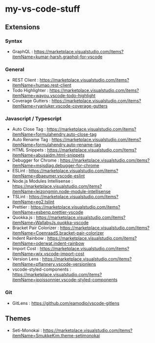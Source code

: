 # my-vs-code-stuff


## Extensions

### Syntax

- GraphQL : https://marketplace.visualstudio.com/items?itemName=kumar-harsh.graphql-for-vscode


### General

- REST Client : https://marketplace.visualstudio.com/items?itemName=humao.rest-client
- Todo Highlighter : https://marketplace.visualstudio.com/items?itemName=wayou.vscode-todo-highlight
- Coverage Gutters : https://marketplace.visualstudio.com/items?itemName=ryanluker.vscode-coverage-gutters

### Javascript / Typescript

- Auto Close Tag : https://marketplace.visualstudio.com/items?itemName=formulahendry.auto-close-tag
- Auto Rename Tag : https://marketplace.visualstudio.com/items?itemName=formulahendry.auto-rename-tag
- HTML Snippets : https://marketplace.visualstudio.com/items?itemName=abusaidm.html-snippets
- Debugger for Chrome : https://marketplace.visualstudio.com/items?itemName=msjsdiag.debugger-for-chrome
- ESLint : https://marketplace.visualstudio.com/items?itemName=dbaeumer.vscode-eslint
- Node.js Modules Intellisense : https://marketplace.visualstudio.com/items?itemName=leizongmin.node-module-intellisense
- TSLint : https://marketplace.visualstudio.com/items?itemName=eg2.tslint
- Prettier : https://marketplace.visualstudio.com/items?itemName=esbenp.prettier-vscode
- Quokka.js : https://marketplace.visualstudio.com/items?itemName=WallabyJs.quokka-vscode
- Bracket Pair Colorizer : https://marketplace.visualstudio.com/items?itemName=CoenraadS.bracket-pair-colorizer
- Indent Rainbow : https://marketplace.visualstudio.com/items?itemName=oderwat.indent-rainbow
- Import Cost : https://marketplace.visualstudio.com/items?itemName=wix.vscode-import-cost
- Version Lens : https://marketplace.visualstudio.com/items?itemName=pflannery.vscode-versionlens
- vscode-styled-components : https://marketplace.visualstudio.com/items?itemName=jpoissonnier.vscode-styled-components

### Git

- GitLens : https://github.com/eamodio/vscode-gitlens



## Themes

- Seti-Monokai : https://marketplace.visualstudio.com/items?itemName=SmukkeKim.theme-setimonokai
